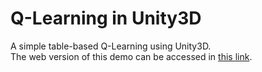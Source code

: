 # Q-Learning in Unity3D
A simple table-based Q-Learning using Unity3D.  
The web version of this demo can be accessed in [this link](https://paulobruno.github.io/Demo-QLearningUnity3d/).
